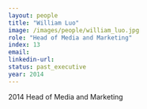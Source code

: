 ```yaml
---
layout: people
title: "William Luo"
image: /images/people/william_luo.jpg
role: "Head of Media and Marketing"
index: 13
email:
linkedin-url:
status: past_executive
year: 2014
---
```

2014 Head of Media and Marketing

